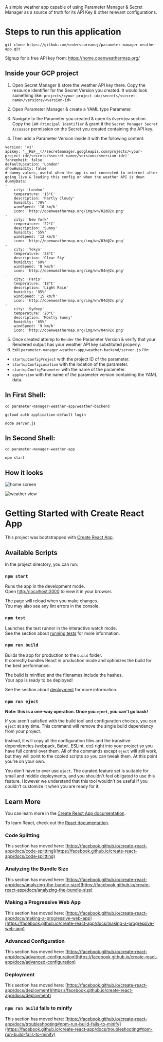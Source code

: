 A simple weather app capable of using Parameter Manager & Secret Manager as a source of truth for its API Key & other relevant configurations.

# Steps to run this application

`git clone https://github.com/underscoreanuj/parameter-manager-weather-app.git`

Signup for a free API key from: https://home.openweathermap.org/

## Inside your GCP project

1. Open Secret Manager & store the weather API key there. Copy the resource identifier for the Secret Version you created. It would look something like: `projects/<your-project-id>/secrets/<secret-name>/versions/<version-id>`

2. Open Parameter Manager & create a YAML type Parameter.

3. Navigate to the Parameter you created & open its `Overview` section. Copy the `IAM Principal Identifier` & grant it the `Secret Manager Secret Accessor` permission on the Secret you created containing the API key.

4. Then add a Parameter Version inside it with the following content:

```
version: 'v1'
apiKey: '__REF__(//secretmanager.googleapis.com/projects/<your-project-id>/secrets/<secret-name>/versions/<version-id>)'
fahrenheit: false
defaultLocation: 'London'
showHumidity: false
# dummy values, useful when the app is not connected to internet after going live & loading this config or when the weather API is down
dummyData:
- 
    city: 'London'
    temperature: '15°C'
    description: 'Partly Cloudy'
    humidity: '70%'
    windSpeed: '10 km/h'
    icon: 'http://openweathermap.org/img/wn/02d@2x.png'
- 
    city: 'New York'
    temperature: '22°C'
    description: 'Sunny'
    humidity: '55%'
    windSpeed: '12 km/h'
    icon: 'http://openweathermap.org/img/wn/03d@2x.png'
-
    city: 'Tokyo'
    temperature: '28°C'
    description: 'Clear Sky'
    humidity: '60%'
    windSpeed: '8 km/h'
    icon: 'http://openweathermap.org/img/wn/04n@2x.png'
-
    city: 'Paris'
    temperature: '18°C'
    description: 'Light Rain'
    humidity: '85%'
    windSpeed: '15 km/h'
    icon: 'http://openweathermap.org/img/wn/04d@2x.png'
-
    city: 'Sydney'
    temperature: '20°C'
    description: 'Mostly Sunny'
    humidity: '65%'
    windSpeed: '9 km/h'
    icon: 'http://openweathermap.org/img/wn/04n@2x.png'
```

5. Once created attemp to `Render` the Parameter Version & verify that your Rendered output has your weather API key substituted properly.
6. Edit `parameter-manager-weather-app/weather-backend/server.js` file:
  - `startupConfigProject` with the project ID of the parameter.
  - `startupConfigLocation` with the location of the parameter.
  - `startupConfigParameter` with the name of the parameter.
  - `appVersion` with the name of the parameter version containing the YAML data.


## In First Shell:

`cd parameter-manager-weather-app/weather-backend`

`gcloud auth application-default login`

`node server.js`

## In Second Shell:


`cd parameter-manager-weather-app`

`npm start`


## How it looks

![home screen](sample-app-main-view.png?raw=true)

![weather view](sample-app-weather-view.png?raw=true)




# Getting Started with Create React App

This project was bootstrapped with [Create React App](https://github.com/facebook/create-react-app).

## Available Scripts

In the project directory, you can run:

### `npm start`

Runs the app in the development mode.\
Open [http://localhost:3000](http://localhost:3000) to view it in your browser.

The page will reload when you make changes.\
You may also see any lint errors in the console.

### `npm test`

Launches the test runner in the interactive watch mode.\
See the section about [running tests](https://facebook.github.io/create-react-app/docs/running-tests) for more information.

### `npm run build`

Builds the app for production to the `build` folder.\
It correctly bundles React in production mode and optimizes the build for the best performance.

The build is minified and the filenames include the hashes.\
Your app is ready to be deployed!

See the section about [deployment](https://facebook.github.io/create-react-app/docs/deployment) for more information.

### `npm run eject`

**Note: this is a one-way operation. Once you `eject`, you can't go back!**

If you aren't satisfied with the build tool and configuration choices, you can `eject` at any time. This command will remove the single build dependency from your project.

Instead, it will copy all the configuration files and the transitive dependencies (webpack, Babel, ESLint, etc) right into your project so you have full control over them. All of the commands except `eject` will still work, but they will point to the copied scripts so you can tweak them. At this point you're on your own.

You don't have to ever use `eject`. The curated feature set is suitable for small and middle deployments, and you shouldn't feel obligated to use this feature. However we understand that this tool wouldn't be useful if you couldn't customize it when you are ready for it.

## Learn More

You can learn more in the [Create React App documentation](https://facebook.github.io/create-react-app/docs/getting-started).

To learn React, check out the [React documentation](https://reactjs.org/).

### Code Splitting

This section has moved here: [https://facebook.github.io/create-react-app/docs/code-splitting](https://facebook.github.io/create-react-app/docs/code-splitting)

### Analyzing the Bundle Size

This section has moved here: [https://facebook.github.io/create-react-app/docs/analyzing-the-bundle-size](https://facebook.github.io/create-react-app/docs/analyzing-the-bundle-size)

### Making a Progressive Web App

This section has moved here: [https://facebook.github.io/create-react-app/docs/making-a-progressive-web-app](https://facebook.github.io/create-react-app/docs/making-a-progressive-web-app)

### Advanced Configuration

This section has moved here: [https://facebook.github.io/create-react-app/docs/advanced-configuration](https://facebook.github.io/create-react-app/docs/advanced-configuration)

### Deployment

This section has moved here: [https://facebook.github.io/create-react-app/docs/deployment](https://facebook.github.io/create-react-app/docs/deployment)

### `npm run build` fails to minify

This section has moved here: [https://facebook.github.io/create-react-app/docs/troubleshooting#npm-run-build-fails-to-minify](https://facebook.github.io/create-react-app/docs/troubleshooting#npm-run-build-fails-to-minify)
